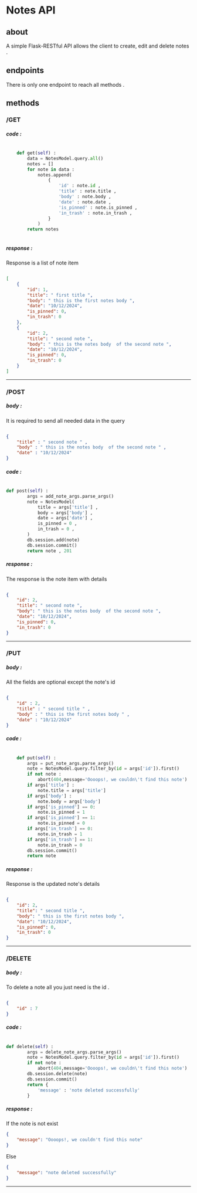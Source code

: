 # Notes API
## about
A simple Flask-RESTful API allows the client to create, edit and delete notes .
## endpoints
There is only one endpoint to reach all methods .
## methods
### /GET
##### code :
``` python

    def get(self) :
        data = NotesModel.query.all()
        notes = []
        for note in data :
            notes.append(
                {
                    'id' : note.id ,
                    'title' : note.title ,
                    'body' : note.body ,
                    'date' : note.date ,
                    'is_pinned' : note.is_pinned ,
                    'in_trash' : note.in_trash ,
                }
            )
        return notes
    
```
##### response :
Response is a list of note item
``` json

[
    {
        "id": 1,
        "title": " first title ",
        "body": " this is the first notes body ",
        "date": "10/12/2024",
        "is_pinned": 0,
        "in_trash": 0
    },
    {
        "id": 2,
        "title": " second note ",
        "body": " this is the notes body  of the second note ",
        "date": "10/12/2024",
        "is_pinned": 0,
        "in_trash": 0
    }
]

```
__________________________________________________

### /POST
##### body :
It is required to send all needed data in the query
``` json

{
    "title" : " second note " ,
    "body" : " this is the notes body  of the second note " ,
    "date" : "10/12/2024"
}

```
##### code :
``` python

def post(self) :
        args = add_note_args.parse_args()
        note = NotesModel(
            title = args['title'] ,
            body = args['body'] ,
            date = args['date'] ,
            is_pinned = 0 ,
            in_trash = 0 ,
        )
        db.session.add(note)
        db.session.commit()
        return note , 201

```
##### response :
The response is the note item with details
``` json

{
    "id": 2,
    "title": " second note ",
    "body": " this is the notes body  of the second note ",
    "date": "10/12/2024",
    "is_pinned": 0,
    "in_trash": 0
}

```
__________________________________________________

### /PUT
##### body :
All the fields are optional except the note's id
``` json

{
    "id" : 2,
    "title" : " second title " ,
    "body" : " this is the first notes body " ,
    "date" : "10/12/2024"
}

```
##### code :
``` python

    def put(self) :
        args = put_note_args.parse_args()
        note = NotesModel.query.filter_by(id = args['id']).first()
        if not note :
            abort(404,message='Oooops!, we couldn\'t find this note')
        if args['title'] :
            note.title = args['title']
        if args['body'] :
            note.body = args['body']
        if args['is_pinned'] == 0:
            note.is_pinned = 1
        if args['is_pinned'] == 1:
            note.is_pinned = 0
        if args['in_trash'] == 0:
            note.in_trash = 1
        if args['in_trash'] == 1:
            note.in_trash = 0
        db.session.commit()
        return note

```
##### response :
Response is the updated note's details
``` json

{
    "id": 2,
    "title": " second title ",
    "body": " this is the first notes body ",
    "date": "10/12/2024",
    "is_pinned": 0,
    "in_trash": 0
}

```
__________________________________________________

### /DELETE
##### body :
To delete a note all you just need is the id .
``` json

{
    "id" : 7
}

```
##### code :
``` python

def delete(self) :
        args = delete_note_args.parse_args()
        note = NotesModel.query.filter_by(id = args['id']).first()
        if not note :
            abort(404,message='Oooops!, we couldn\'t find this note')
        db.session.delete(note)
        db.session.commit()
        return {
            'message' : 'note deleted successfully'
        }

```
##### response :
If the note is not exist
``` json
{
    "message": "Oooops!, we couldn't find this note"
}
```
Else
``` json
{
    "message": "note deleted successfully"
}
```
__________________________________________________
